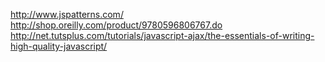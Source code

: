 http://www.jspatterns.com/
http://shop.oreilly.com/product/9780596806767.do
http://net.tutsplus.com/tutorials/javascript-ajax/the-essentials-of-writing-high-quality-javascript/